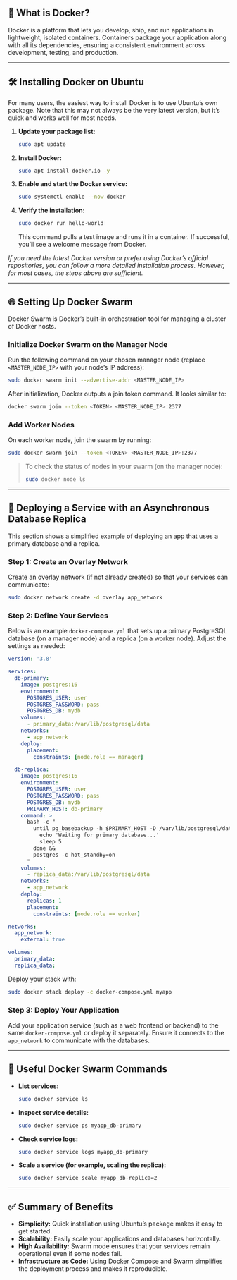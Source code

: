 ## 🐳 What is Docker?

Docker is a platform that lets you develop, ship, and run applications in lightweight, isolated containers. Containers package your application along with all its dependencies, ensuring a consistent environment across development, testing, and production.

---

## 🛠 Installing Docker on Ubuntu

For many users, the easiest way to install Docker is to use Ubuntu’s own package. Note that this may not always be the very latest version, but it’s quick and works well for most needs.

1. **Update your package list:**
   ```bash
   sudo apt update
   ```

2. **Install Docker:**
   ```bash
   sudo apt install docker.io -y
   ```

3. **Enable and start the Docker service:**
   ```bash
   sudo systemctl enable --now docker
   ```

4. **Verify the installation:**
   ```bash
   sudo docker run hello-world
   ```
   This command pulls a test image and runs it in a container. If successful, you’ll see a welcome message from Docker.

*If you need the latest Docker version or prefer using Docker’s official repositories, you can follow a more detailed installation process. However, for most cases, the steps above are sufficient.*

---

## 🌐 Setting Up Docker Swarm

Docker Swarm is Docker’s built-in orchestration tool for managing a cluster of Docker hosts.

### Initialize Docker Swarm on the Manager Node

Run the following command on your chosen manager node (replace `<MASTER_NODE_IP>` with your node’s IP address):
```bash
sudo docker swarm init --advertise-addr <MASTER_NODE_IP>
```

After initialization, Docker outputs a join token command. It looks similar to:
```bash
docker swarm join --token <TOKEN> <MASTER_NODE_IP>:2377
```

### Add Worker Nodes

On each worker node, join the swarm by running:
```bash
sudo docker swarm join --token <TOKEN> <MASTER_NODE_IP>:2377
```

> To check the status of nodes in your swarm (on the manager node):
> ```bash
> sudo docker node ls
> ```

---

## 🚀 Deploying a Service with an Asynchronous Database Replica

This section shows a simplified example of deploying an app that uses a primary database and a replica.

### Step 1: Create an Overlay Network

Create an overlay network (if not already created) so that your services can communicate:
```bash
sudo docker network create -d overlay app_network
```

### Step 2: Define Your Services

Below is an example `docker-compose.yml` that sets up a primary PostgreSQL database (on a manager node) and a replica (on a worker node). Adjust the settings as needed:

```yaml
version: '3.8'

services:
  db-primary:
    image: postgres:16
    environment:
      POSTGRES_USER: user
      POSTGRES_PASSWORD: pass
      POSTGRES_DB: mydb
    volumes:
      - primary_data:/var/lib/postgresql/data
    networks:
      - app_network
    deploy:
      placement:
        constraints: [node.role == manager]

  db-replica:
    image: postgres:16
    environment:
      POSTGRES_USER: user
      POSTGRES_PASSWORD: pass
      POSTGRES_DB: mydb
      PRIMARY_HOST: db-primary
    command: >
      bash -c "
        until pg_basebackup -h $PRIMARY_HOST -D /var/lib/postgresql/data -U user -P -W --wal-method=stream; do
          echo 'Waiting for primary database...'
          sleep 5
        done &&
        postgres -c hot_standby=on
      "
    volumes:
      - replica_data:/var/lib/postgresql/data
    networks:
      - app_network
    deploy:
      replicas: 1
      placement:
        constraints: [node.role == worker]

networks:
  app_network:
    external: true

volumes:
  primary_data:
  replica_data:
```

Deploy your stack with:
```bash
sudo docker stack deploy -c docker-compose.yml myapp
```

### Step 3: Deploy Your Application

Add your application service (such as a web frontend or backend) to the same `docker-compose.yml` or deploy it separately. Ensure it connects to the `app_network` to communicate with the databases.

---

## 🔎 Useful Docker Swarm Commands

- **List services:**
  ```bash
  sudo docker service ls
  ```

- **Inspect service details:**
  ```bash
  sudo docker service ps myapp_db-primary
  ```

- **Check service logs:**
  ```bash
  sudo docker service logs myapp_db-primary
  ```

- **Scale a service (for example, scaling the replica):**
  ```bash
  sudo docker service scale myapp_db-replica=2
  ```

---

## ✅ Summary of Benefits

- **Simplicity:** Quick installation using Ubuntu’s package makes it easy to get started.
- **Scalability:** Easily scale your applications and databases horizontally.
- **High Availability:** Swarm mode ensures that your services remain operational even if some nodes fail.
- **Infrastructure as Code:** Using Docker Compose and Swarm simplifies the deployment process and makes it reproducible.
